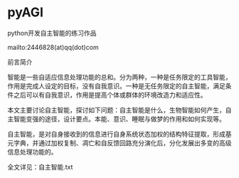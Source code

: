 # pyAGI
python开发自主智能的练习作品

mailto:2446828(at)qq(dot)com

前言简介

智能是一些自适应信息处理功能的总和。分为两种，一种是任务限定的工具智能，作用是完成人设定的目标，没有自我意识。一种是无任务限定的自主智能，满足条件之后可以有自我意识，作用是提高个体或群体的环境改造力和适应性。

本文主要讨论自主智能，探讨如下问题：自主智能是什么，生物智能如何产生，自主智能变强的途径，设计要点。本能、意识、睡眠与做梦的作用和如何实现等。

自主智能，是对自身接收到的信息进行自身系统状态加权的结构特征提取，形成基元字典，并通过加权复制、凋亡和自反馈回路充分演化后，分化发展出多变的高级信息处理功能的。

全文详见：自主智能.txt
